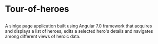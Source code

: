 # Tour-of-heroes
##
A sinlge page application built using Angular 7.0 framework that acquires and displays a list of heroes, edits a selected hero's details and navigates among different views of heroic data.



